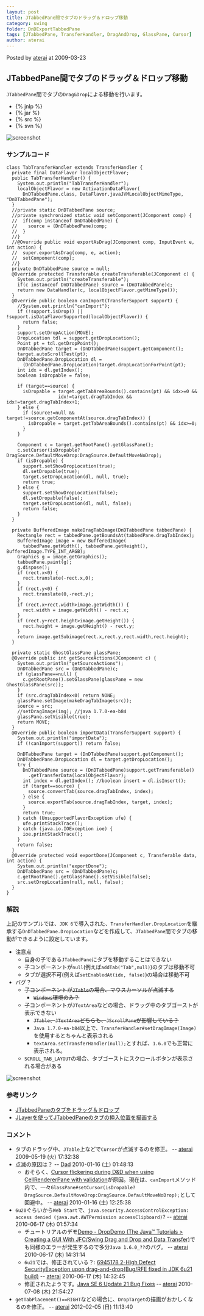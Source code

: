 ```yaml
---
layout: post
title: JTabbedPane間でタブのドラッグ＆ドロップ移動
category: swing
folder: DnDExportTabbedPane
tags: [JTabbedPane, TransferHandler, DragAndDrop, GlassPane, Cursor]
author: aterai
---
```


Posted by [aterai](http://terai.xrea.jp/aterai.html) at 2009-03-23

## JTabbedPane間でタブのドラッグ＆ドロップ移動
`JTabbedPane`間でタブの`Drag&Drop`による移動を行います。

- {% jnlp %}
- {% jar %}
- {% src %}
- {% svn %}

<!-- dummy comment line for breaking list -->

![screenshot](http://lh5.ggpht.com/_9Z4BYR88imo/TQTLW06ZMXI/AAAAAAAAAXc/vzeXm4pwhVY/s800/DnDExportTabbedPane.png)

### サンプルコード
<pre class="prettyprint"><code>class TabTransferHandler extends TransferHandler {
  private final DataFlavor localObjectFlavor;
  public TabTransferHandler() {
    System.out.println("TabTransferHandler");
    localObjectFlavor = new ActivationDataFlavor(
      DnDTabbedPane.class, DataFlavor.javaJVMLocalObjectMimeType, "DnDTabbedPane");
  }
  //private static DnDTabbedPane source;
  //private synchronized static void setComponent(JComponent comp) {
  //  if(comp instanceof DnDTabbedPane) {
  //    source = (DnDTabbedPane)comp;
  //  }
  //}
  //@Override public void exportAsDrag(JComponent comp, InputEvent e, int action) {
  //  super.exportAsDrag(comp, e, action);
  //  setComponent(comp);
  //}
  private DnDTabbedPane source = null;
  @Override protected Transferable createTransferable(JComponent c) {
    System.out.println("createTransferable");
    if(c instanceof DnDTabbedPane) source = (DnDTabbedPane)c;
    return new DataHandler(c, localObjectFlavor.getMimeType());
  }
  @Override public boolean canImport(TransferSupport support) {
    //System.out.println("canImport");
    if (!support.isDrop() || !support.isDataFlavorSupported(localObjectFlavor)) {
      return false;
    }
    support.setDropAction(MOVE);
    DropLocation tdl = support.getDropLocation();
    Point pt = tdl.getDropPoint();
    DnDTabbedPane target = (DnDTabbedPane)support.getComponent();
    target.autoScrollTest(pt);
    DnDTabbedPane.DropLocation dl =
      (DnDTabbedPane.DropLocation)target.dropLocationForPoint(pt);
    int idx = dl.getIndex();
    boolean isDropable = false;

    if (target==source) {
      isDropable = target.getTabAreaBounds().contains(pt) &amp;&amp; idx&gt;=0 &amp;&amp;
                   idx!=target.dragTabIndex &amp;&amp; idx!=target.dragTabIndex+1;
    } else {
      if (source!=null &amp;&amp; target!=source.getComponentAt(source.dragTabIndex)) {
        isDropable = target.getTabAreaBounds().contains(pt) &amp;&amp; idx&gt;=0;
      }
    }

    Component c = target.getRootPane().getGlassPane();
    c.setCursor(isDropable?DragSource.DefaultMoveDrop:DragSource.DefaultMoveNoDrop);
    if (isDropable) {
      support.setShowDropLocation(true);
      dl.setDropable(true);
      target.setDropLocation(dl, null, true);
      return true;
    } else {
      support.setShowDropLocation(false);
      dl.setDropable(false);
      target.setDropLocation(dl, null, false);
      return false;
    }
  }

  private BufferedImage makeDragTabImage(DnDTabbedPane tabbedPane) {
    Rectangle rect = tabbedPane.getBoundsAt(tabbedPane.dragTabIndex);
    BufferedImage image = new BufferedImage(
      tabbedPane.getWidth(), tabbedPane.getHeight(), BufferedImage.TYPE_INT_ARGB);
    Graphics g = image.getGraphics();
    tabbedPane.paint(g);
    g.dispose();
    if (rect.x&lt;0) {
      rect.translate(-rect.x,0);
    }
    if (rect.y&lt;0) {
      rect.translate(0,-rect.y);
    }
    if (rect.x+rect.width&gt;image.getWidth()) {
      rect.width = image.getWidth() - rect.x;
    }
    if (rect.y+rect.height&gt;image.getHeight()) {
      rect.height = image.getHeight() - rect.y;
    }
    return image.getSubimage(rect.x,rect.y,rect.width,rect.height);
  }

  private static GhostGlassPane glassPane;
  @Override public int getSourceActions(JComponent c) {
    System.out.println("getSourceActions");
    DnDTabbedPane src = (DnDTabbedPane)c;
    if (glassPane==null) {
      c.getRootPane().setGlassPane(glassPane = new GhostGlassPane(src));
    }
    if (src.dragTabIndex&lt;0) return NONE;
    glassPane.setImage(makeDragTabImage(src));
    source = src;
    //setDragImage(img); //java 1.7.0-ea-b84
    glassPane.setVisible(true);
    return MOVE;
  }
  @Override public boolean importData(TransferSupport support) {
    System.out.println("importData");
    if (!canImport(support)) return false;

    DnDTabbedPane target = (DnDTabbedPane)support.getComponent();
    DnDTabbedPane.DropLocation dl = target.getDropLocation();
    try {
      DnDTabbedPane source = (DnDTabbedPane)support.getTransferable()
        .getTransferData(localObjectFlavor);
      int index = dl.getIndex(); //boolean insert = dl.isInsert();
      if (target==source) {
        source.convertTab(source.dragTabIndex, index);
      } else {
        source.exportTab(source.dragTabIndex, target, index);
      }
      return true;
    } catch (UnsupportedFlavorException ufe) {
      ufe.printStackTrace();
    } catch (java.io.IOException ioe) {
      ioe.printStackTrace();
    }
    return false;
  }
  @Override protected void exportDone(JComponent c, Transferable data, int action) {
    System.out.println("exportDone");
    DnDTabbedPane src = (DnDTabbedPane)c;
    c.getRootPane().getGlassPane().setVisible(false);
    src.setDropLocation(null, null, false);
  }
}
</code></pre>

### 解説
上記のサンプルでは、`JDK 6`で導入された、`TransferHandler.DropLocation`を継承する`DnDTabbedPane.DropLocation`などを作成して、`JTabbedPane`間でタブの移動ができるように設定しています。

- 注意点
    - 自身の子である`JTabbedPane`にタブを移動することはできない
    - 子コンポーネントが`null`(例えば`addTab("Tab",null)`)のタブは移動不可
    - タブが選択不可(例えば`setEnabledAt(idx, false)`)の場合は移動不可
- バグ？
    - ~~子コンポーネントが`JTable`の場合、マウスカーソルが点滅する~~
        - ~~`Windows`環境のみ？~~
    - 子コンポーネントが`JTextArea`などの場合、ドラッグ中のタブゴーストが表示できない
        - ~~`JTable`、`JTextArea`どちらも、`JScrollPane`が影響している？~~
        - `Java 1.7.0-ea-b84`以上で、`TransferHandler#setDragImage(Image)`を使用するとちゃんと表示される
        - `textArea.setTransferHandler(null);`とすれば、`1.6.0`でも正常に表示される。
    - `SCROLL_TAB_LAYOUT`の場合、タブゴーストにスクロールボタンが表示される場合がある

<!-- dummy comment line for breaking list -->

![screenshot](http://lh6.ggpht.com/_9Z4BYR88imo/TQTLZe_UIkI/AAAAAAAAAXg/bCzrlm037N8/s800/DnDExportTabbedPane1.png)

### 参考リンク
- [JTabbedPaneのタブをドラッグ＆ドロップ](http://terai.xrea.jp/Swing/DnDTabbedPane.html)
- [JLayerを使ってJTabbedPaneのタブの挿入位置を描画する](http://terai.xrea.jp/Swing/DnDLayerTabbedPane.html)

<!-- dummy comment line for breaking list -->

### コメント
- タブのドラッグ中、`JTable`上などで`Cursor`が点滅するのを修正。 -- [aterai](http://terai.xrea.jp/aterai.html) 2009-05-19 (火) 17:32:38
- 点滅の原因は？ -- [Dad](http://terai.xrea.jp/Dad.html) 2010-01-16 (土) 01:48:13
    - おそらく、[Cursor flickering during D&D when using CellRendererPane with validation](http://bugs.sun.com/bugdatabase/view_bug.do?bug_id=6700748)が原因。現在は、`canImport`メソッド内で、一々`GlassPane#setCursor(isDropable?DragSource.DefaultMoveDrop:DragSource.DefaultMoveNoDrop);`として回避中。 -- [aterai](http://terai.xrea.jp/aterai.html) 2010-01-16 (土) 12:25:38
- `6u20`ぐらいから`Web Start`で、`java.security.AccessControlException: access denied (java.awt.AWTPermission accessClipboard)`? -- [aterai](http://terai.xrea.jp/aterai.html) 2010-06-17 (木) 01:57:34
    - チュートリアルのデモ[Demo - DropDemo (The Java™ Tutorials > Creating a GUI With JFC/Swing Drag and Drop and Data Transfer)](http://docs.oracle.com/javase/tutorial/uiswing/dnd/dropmodedemo.html)でも同様のエラーが発生するので多分`Java 1.6.0_??`のバグ。 -- [aterai](http://terai.xrea.jp/aterai.html) 2010-06-17 (木) 14:31:14
    - `6u21`では、修正されている？: [6945178 2-High Defect SecurityException upon drag-and-drop(Bug/RFE fixed in JDK 6u21 build)](http://download.java.net/jdk6/6u21/promoted/b05/changes/JDK6u21.b05.list.html) -- [aterai](http://terai.xrea.jp/aterai.html) 2010-06-17 (木) 14:32:45
    - 修正されたようです。[Java SE 6 Update 21 Bug Fixes](http://java.sun.com/javase/6/webnotes/BugFixes6u21.html) -- [aterai](http://terai.xrea.jp/aterai.html) 2010-07-08 (木) 21:54:27
- `getTabPlacement()==RIGHT`などの場合に、`DropTarget`の描画がおかしくなるのを修正。 -- [aterai](http://terai.xrea.jp/aterai.html) 2012-02-05 (日) 11:13:40

<!-- dummy comment line for breaking list -->

